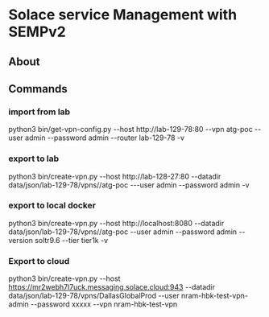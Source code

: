 # Solace service Management with SEMPv2

## About

## Commands

### import from lab

python3 bin/get-vpn-config.py --host http://lab-129-78:80 --vpn atg-poc --user admin --password admin --router lab-129-78 -v

### export to lab

python3 bin/create-vpn.py --host http://lab-128-27:80 --datadir data/json/lab-129-78/vpns//atg-poc ---user admin --password admin -v

### export to local docker

 python3 bin/create-vpn.py --host http://localhost:8080 --datadir data/json/lab-129-78/vpns//atg-poc --user admin --password admin --version soltr9.6 --tier tier1k -v

### Export to cloud

python3 bin/create-vpn.py --host https://mr2webh7l7uck.messaging.solace.cloud:943 --datadir data/json/lab-129-78/vpns/DallasGlobalProd --user nram-hbk-test-vpn-admin --password xxxxx --vpn nram-hbk-test-vpn